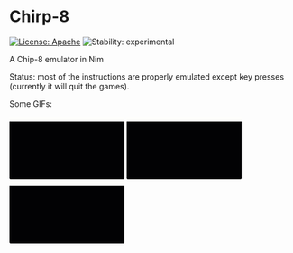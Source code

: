 # Chirp-8

[![License: Apache](https://img.shields.io/badge/License-Apache%202.0-blue.svg)](https://opensource.org/licenses/Apache-2.0) ![Stability: experimental](https://img.shields.io/badge/stability-experimental-orange.svg)

A Chip-8 emulator in Nim

Status: most of the instructions are properly emulated except key presses (currently it will quit the games).

Some GIFs:

![Pong](images/pong.gif) ![Tetris](images/tetris.gif) ![Space Invaders](images/invaders.gif)
